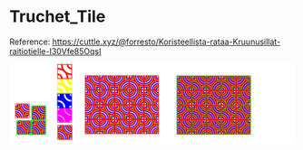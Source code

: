 # Truchet_Tile

Reference: https://cuttle.xyz/@forresto/Koristeellista-rataa-Kruunusillat-raitiotielle-I30Vfe85OqsI


![Image](truchet_tile/truchet_tile.png?raw=true)
